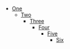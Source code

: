 <!-- >>>>>> BEGIN GENERATED FILE (create_page_toc): SOURCE test/create_page_toc/templates/all_levels.md -->
  - [One](#one)
    - [Two](#two)
      - [Three](#three)
        - [Four](#four)
          - [Five](#five)
            - [Six](#six)
<!-- <<<<<< END GENERATED FILE (create_page_toc): SOURCE test/create_page_toc/templates/all_levels.md -->
